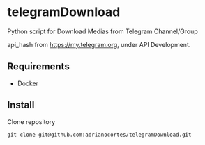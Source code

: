 # telegramDownload
Python script for Download Medias from Telegram Channel/Group


api_hash from https://my.telegram.org, under API Development.



## Requirements
* Docker


## Install

Clone repository

```
git clone git@github.com:adrianocortes/telegramDownload.git
```

